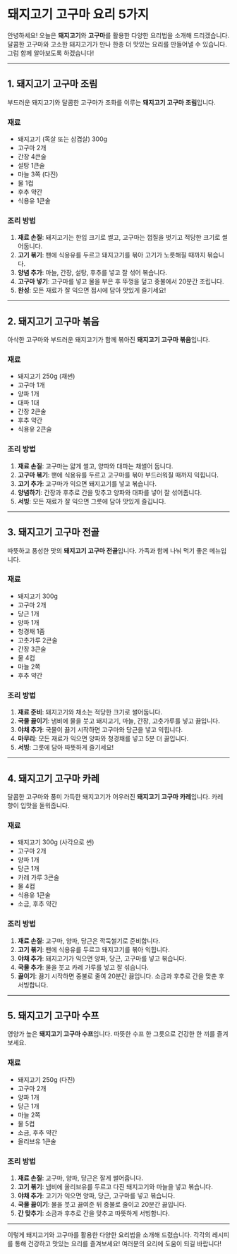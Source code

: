 

# 돼지고기 고구마 요리 5가지

안녕하세요! 오늘은 **돼지고기**와 **고구마**를 활용한 다양한 요리법을 소개해 드리겠습니다. 달콤한 고구마와 고소한 돼지고기가 만나 한층 더 맛있는 요리를 만들어낼 수 있습니다. 그럼 함께 알아보도록 하겠습니다!

---

## 1. 돼지고기 고구마 조림

부드러운 돼지고기와 달콤한 고구마가 조화를 이루는 **돼지고기 고구마 조림**입니다.

### 재료
- 돼지고기 (목살 또는 삼겹살) 300g
- 고구마 2개
- 간장 4큰술
- 설탕 1큰술
- 마늘 3쪽 (다진)
- 물 1컵
- 후추 약간
- 식용유 1큰술

### 조리 방법
1. **재료 손질**: 돼지고기는 한입 크기로 썰고, 고구마는 껍질을 벗기고 적당한 크기로 썰어둡니다.
2. **고기 볶기**: 팬에 식용유를 두르고 돼지고기를 볶아 고기가 노릇해질 때까지 볶습니다.
3. **양념 추가**: 마늘, 간장, 설탕, 후추를 넣고 잘 섞어 볶습니다.
4. **고구마 넣기**: 고구마를 넣고 물을 부은 후 뚜껑을 덮고 중불에서 20분간 조립니다.
5. **완성**: 모든 재료가 잘 익으면 접시에 담아 맛있게 즐기세요!

---

## 2. 돼지고기 고구마 볶음

아삭한 고구마와 부드러운 돼지고기가 함께 볶아진 **돼지고기 고구마 볶음**입니다.

### 재료
- 돼지고기 250g (채썬)
- 고구마 1개
- 양파 1개
- 대파 1대
- 간장 2큰술
- 후추 약간
- 식용유 2큰술

### 조리 방법
1. **재료 손질**: 고구마는 얇게 썰고, 양파와 대파는 채썰어 둡니다.
2. **고구마 볶기**: 팬에 식용유를 두르고 고구마를 볶아 부드러워질 때까지 익힙니다.
3. **고기 추가**: 고구마가 익으면 돼지고기를 넣고 볶습니다.
4. **양념하기**: 간장과 후추로 간을 맞추고 양파와 대파를 넣어 잘 섞어줍니다.
5. **서빙**: 모든 재료가 잘 익으면 그릇에 담아 맛있게 즐깁니다.

---

## 3. 돼지고기 고구마 전골

따뜻하고 풍성한 맛의 **돼지고기 고구마 전골**입니다. 가족과 함께 나눠 먹기 좋은 메뉴입니다.

### 재료
- 돼지고기 300g
- 고구마 2개
- 당근 1개
- 양파 1개
- 청경채 1줌
- 고춧가루 2큰술
- 간장 3큰술
- 물 4컵
- 마늘 2쪽
- 후추 약간

### 조리 방법
1. **재료 준비**: 돼지고기와 채소는 적당한 크기로 썰어둡니다.
2. **국물 끓이기**: 냄비에 물을 붓고 돼지고기, 마늘, 간장, 고춧가루를 넣고 끓입니다.
3. **야채 추가**: 국물이 끓기 시작하면 고구마와 당근을 넣고 익힙니다.
4. **마무리**: 모든 재료가 익으면 양파와 청경채를 넣고 5분 더 끓입니다.
5. **서빙**: 그릇에 담아 따뜻하게 즐기세요!

---

## 4. 돼지고기 고구마 카레

달콤한 고구마와 풍미 가득한 돼지고기가 어우러진 **돼지고기 고구마 카레**입니다. 카레 향이 입맛을 돋워줍니다.

### 재료
- 돼지고기 300g (사각으로 썬)
- 고구마 2개
- 양파 1개
- 당근 1개
- 카레 가루 3큰술
- 물 4컵
- 식용유 1큰술
- 소금, 후추 약간

### 조리 방법
1. **재료 손질**: 고구마, 양파, 당근은 깍둑썰기로 준비합니다.
2. **고기 볶기**: 팬에 식용유를 두르고 돼지고기를 볶아 익힙니다.
3. **야채 추가**: 돼지고기가 익으면 양파, 당근, 고구마를 넣고 볶습니다.
4. **국물 추가**: 물을 붓고 카레 가루를 넣고 잘 섞습니다.
5. **끓이기**: 끓기 시작하면 중불로 줄여 20분간 끓입니다. 소금과 후추로 간을 맞춘 후 서빙합니다.

---

## 5. 돼지고기 고구마 수프

영양가 높은 **돼지고기 고구마 수프**입니다. 따뜻한 수프 한 그릇으로 건강한 한 끼를 즐겨보세요.

### 재료
- 돼지고기 250g (다진)
- 고구마 2개
- 양파 1개
- 당근 1개
- 마늘 2쪽
- 물 5컵
- 소금, 후추 약간
- 올리브유 1큰술

### 조리 방법
1. **재료 손질**: 고구마, 양파, 당근은 잘게 썰어줍니다.
2. **고기 볶기**: 냄비에 올리브유를 두르고 다진 돼지고기와 마늘을 넣고 볶습니다.
3. **야채 추가**: 고기가 익으면 양파, 당근, 고구마를 넣고 볶습니다.
4. **국물 끓이기**: 물을 붓고 끓여준 뒤 중불로 줄이고 20분간 끓입니다.
5. **간 맞추기**: 소금과 후추로 간을 맞추고 따뜻하게 서빙합니다.

---

이렇게 돼지고기와 고구마를 활용한 다양한 요리법을 소개해 드렸습니다. 각각의 레시피를 통해 건강하고 맛있는 요리를 즐겨보세요! 여러분의 요리에 도움이 되길 바랍니다!
